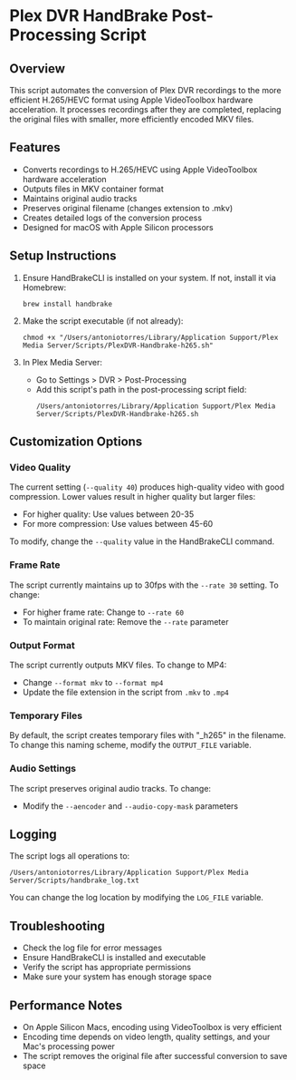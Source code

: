 # Plex DVR HandBrake Post-Processing Script

## Overview
This script automates the conversion of Plex DVR recordings to the more efficient H.265/HEVC format using Apple VideoToolbox hardware acceleration. It processes recordings after they are completed, replacing the original files with smaller, more efficiently encoded MKV files.

## Features
- Converts recordings to H.265/HEVC using Apple VideoToolbox hardware acceleration
- Outputs files in MKV container format
- Maintains original audio tracks
- Preserves original filename (changes extension to .mkv)
- Creates detailed logs of the conversion process
- Designed for macOS with Apple Silicon processors

## Setup Instructions

1. Ensure HandBrakeCLI is installed on your system. If not, install it via Homebrew:
   ```
   brew install handbrake
   ```

2. Make the script executable (if not already):
   ```
   chmod +x "/Users/antoniotorres/Library/Application Support/Plex Media Server/Scripts/PlexDVR-Handbrake-h265.sh"
   ```

3. In Plex Media Server:
   - Go to Settings > DVR > Post-Processing
   - Add this script's path in the post-processing script field:
     ```
     /Users/antoniotorres/Library/Application Support/Plex Media Server/Scripts/PlexDVR-Handbrake-h265.sh
     ```

## Customization Options

### Video Quality
The current setting (`--quality 40`) produces high-quality video with good compression. Lower values result in higher quality but larger files:
- For higher quality: Use values between 20-35
- For more compression: Use values between 45-60

To modify, change the `--quality` value in the HandBrakeCLI command.

### Frame Rate
The script currently maintains up to 30fps with the `--rate 30` setting. To change:
- For higher frame rate: Change to `--rate 60`
- To maintain original rate: Remove the `--rate` parameter

### Output Format
The script currently outputs MKV files. To change to MP4:
- Change `--format mkv` to `--format mp4`
- Update the file extension in the script from `.mkv` to `.mp4`

### Temporary Files
By default, the script creates temporary files with "_h265" in the filename. To change this naming scheme, modify the `OUTPUT_FILE` variable.

### Audio Settings
The script preserves original audio tracks. To change:
- Modify the `--aencoder` and `--audio-copy-mask` parameters

## Logging
The script logs all operations to:
```
/Users/antoniotorres/Library/Application Support/Plex Media Server/Scripts/handbrake_log.txt
```

You can change the log location by modifying the `LOG_FILE` variable.

## Troubleshooting
- Check the log file for error messages
- Ensure HandBrakeCLI is installed and executable
- Verify the script has appropriate permissions
- Make sure your system has enough storage space

## Performance Notes
- On Apple Silicon Macs, encoding using VideoToolbox is very efficient
- Encoding time depends on video length, quality settings, and your Mac's processing power
- The script removes the original file after successful conversion to save space